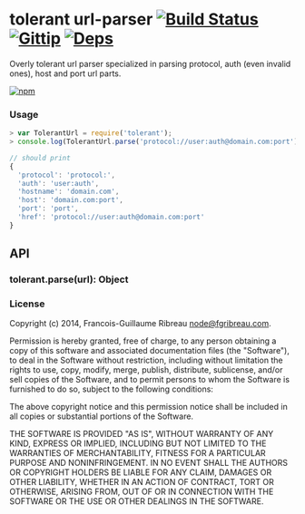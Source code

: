 tolerant url-parser [![Build Status](https://drone.io/github.com/FGRibreau/node-tolerant-url-parser/status.png)](https://drone.io/github.com/FGRibreau/node-tolerant-url-parser/latest) [![Gittip](http://badgr.co/gittip/fgribreau.png)](https://www.gittip.com/fgribreau/) [![Deps](https://david-dm.org/FGRibreau/node-tolerant-url-parser.png)](https://david-dm.org/FGRibreau/node-tolerant-url-parser)
========================

Overly tolerant url parser specialized in parsing protocol, auth (even invalid ones), host and port url parts.

[![npm](https://nodei.co/npm/tolerant.png)](https://npmjs.org/package/tolerant)

### Usage

```javascript
> var TolerantUrl = require('tolerant');
> console.log(TolerantUrl.parse('protocol://user:auth@domain.com:port'));

// should print
{
  'protocol': 'protocol:',
  'auth': 'user:auth',
  'hostname': 'domain.com',
  'host': 'domain.com:port',
  'port': 'port',
  'href': 'protocol://user:auth@domain.com:port'
}

```

## API

### tolerant.parse(url): Object


### License

Copyright (c) 2014, Francois-Guillaume Ribreau node@fgribreau.com.

Permission is hereby granted, free of charge, to any person obtaining a copy of this software and associated documentation files (the "Software"), to deal in the Software without restriction, including without limitation the rights to use, copy, modify, merge, publish, distribute, sublicense, and/or sell copies of the Software, and to permit persons to whom the Software is furnished to do so, subject to the following conditions:

The above copyright notice and this permission notice shall be included in all copies or substantial portions of the Software.

THE SOFTWARE IS PROVIDED "AS IS", WITHOUT WARRANTY OF ANY KIND, EXPRESS OR IMPLIED, INCLUDING BUT NOT LIMITED TO THE WARRANTIES OF MERCHANTABILITY, FITNESS FOR A PARTICULAR PURPOSE AND NONINFRINGEMENT. IN NO EVENT SHALL THE AUTHORS OR COPYRIGHT HOLDERS BE LIABLE FOR ANY CLAIM, DAMAGES OR OTHER LIABILITY, WHETHER IN AN ACTION OF CONTRACT, TORT OR OTHERWISE, ARISING FROM, OUT OF OR IN CONNECTION WITH THE SOFTWARE OR THE USE OR OTHER DEALINGS IN THE SOFTWARE.
